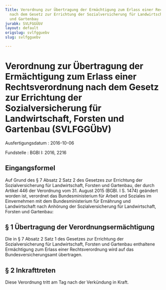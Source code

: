 ```yaml
---
Title: Verordnung zur Übertragung der Ermächtigung zum Erlass einer Rechtsverordnung
  nach dem Gesetz zur Errichtung der Sozialversicherung für Landwirtschaft, Forsten
  und Gartenbau
jurabk: SVLFGGÜbV
layout: default
origslug: svlfgguebv
slug: svlfgguebv

---
```


# Verordnung zur Übertragung der Ermächtigung zum Erlass einer Rechtsverordnung nach dem Gesetz zur Errichtung der Sozialversicherung für Landwirtschaft, Forsten und Gartenbau (SVLFGGÜbV)

Ausfertigungsdatum
:   2016-10-06

Fundstelle
:   BGBl I: 2016, 2216


## Eingangsformel

Auf Grund des § 7 Absatz 2 Satz 2 des Gesetzes zur Errichtung der
Sozialversicherung für Landwirtschaft, Forsten und Gartenbau, der
durch Artikel 446 der Verordnung vom 31. August 2015 (BGBl. I S. 1474)
geändert worden ist, verordnet das Bundesministerium für Arbeit und
Soziales im Einvernehmen mit dem Bundesministerium für Ernährung und
Landwirtschaft nach Anhörung der Sozialversicherung für
Landwirtschaft, Forsten und Gartenbau:


## § 1 Übertragung der Verordnungsermächtigung

Die in § 7 Absatz 2 Satz 1 des Gesetzes zur Errichtung der
Sozialversicherung für Landwirtschaft, Forsten und Gartenbau
enthaltene Ermächtigung zum Erlass einer Rechtsverordnung wird auf das
Bundesversicherungsamt übertragen.


## § 2 Inkrafttreten

Diese Verordnung tritt am Tag nach der Verkündung in Kraft.

